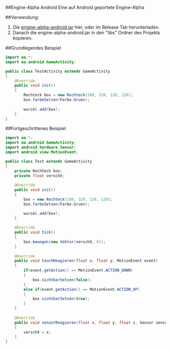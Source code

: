 ##Engine-Alpha Android
Eine auf Android geportete Engine-Alpha

##Verwendung:
1. Die [engine-alpha-android.jar](https://github.com/skatermichi/engine-alpha-android/releases/download/0.8/engine-alpha-android.jar) hier, oder im Release Tab herunterladen.
2. Danach die engine-alpha-android.jar in den "libs" Ordner des Projekts kopieren.

##Grundlegendes Beispiel
```java
import ea.*;
import ea.android.GameActivity;

public class TestActivity extends GameActivity 
{
	@Override
	public void init() 
	{
        Rechteck box = new Rechteck(180, 320, 120, 120);
        box.farbeSetzen(Farbe.Gruen);
        
        wurzel.add(box);
	}
}
```

##Fortgeschrittenes Beispiel
```java
import ea.*;
import ea.android.GameActivity;
import android.hardware.Sensor;
import android.view.MotionEvent;

public class Test extends GameActivity 
{
	private Rechteck box;
	private float verschX;
	
    @Override
    public void init() 
    {
        box = new Rechteck(180, 320, 120, 120);
        box.farbeSetzen(Farbe.Gruen);

        wurzel.add(box);
    }
    
    @Override
    public void tick()
    {
    	box.bewegen(new Vektor(verschX, 0));
    }
    
    @Override
    public void touchReagieren(float x, float y, MotionEvent event)
	{
		if(event.getAction() == MotionEvent.ACTION_DOWN)
		{
			box.sichtbarSetzen(false);
		}
		else if(event.getAction() == MotionEvent.ACTION_UP)
		{
			box.sichtbarSetzen(true);
		}
	}
	
    @Override
	public void sensorReagieren(float x, float y, float z, Sensor sensor)
	{
		verschX = x;
	}
}
```